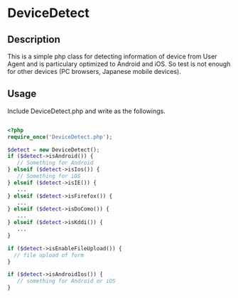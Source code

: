 DeviceDetect
====

## Description
This is a simple php class for detecting information of device from User Agent and is particulary optimized to Android and iOS.
So test is not enough for other devices (PC browsers, Japanese mobile devices). 


## Usage
Include DeviceDetect.php and write as the followings.

``` php

<?php
require_once('DeviceDetect.php');

$detect = new DeviceDetect();
if ($detect->isAndroid()) {
   // Something for Android
} elseif ($detect->isIos()) {
   // Something for iOS
} elseif ($detect->isIE()) {
   ... 
} elseif ($detect->isFirefox()) {
   ... 
} elseif ($detect->isDoComo()) {
   ...
} elseif ($detect->isKddi()) {
   ...
}

if ($detect->isEnableFileUpload()) {
  // file upload of form
} 

if ($detect->isAndroidIos()) {
   // something for Android or iOS
}
```
